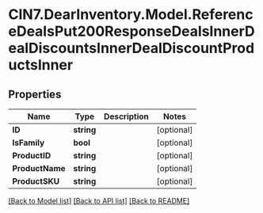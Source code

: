 # CIN7.DearInventory.Model.ReferenceDealsPut200ResponseDealsInnerDealDiscountsInnerDealDiscountProductsInner

## Properties

| Name            | Type       | Description | Notes      |
| --------------- | ---------- | ----------- | ---------- |
| **ID**          | **string** |             | [optional] |
| **IsFamily**    | **bool**   |             | [optional] |
| **ProductID**   | **string** |             | [optional] |
| **ProductName** | **string** |             | [optional] |
| **ProductSKU**  | **string** |             | [optional] |

[[Back to Model list]](../README.md#documentation-for-models) [[Back to API list]](../README.md#documentation-for-api-endpoints) [[Back to README]](../README.md)
